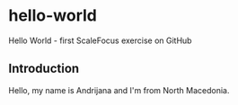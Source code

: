 # hello-world
Hello World - first ScaleFocus exercise on GitHub
<h2>Introduction</h2>
<div>Hello, my name is Andrijana and I'm from North Macedonia.</div>
